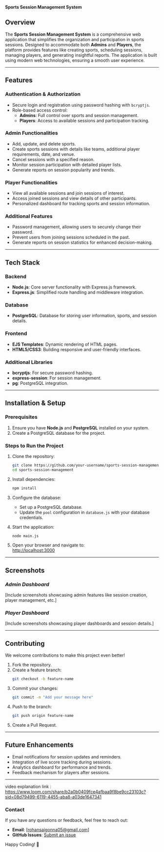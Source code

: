 


**Sports Session Management System**  

## **Overview**  
The **Sports Session Management System** is a comprehensive web application that simplifies the organization and participation in sports sessions. Designed to accommodate both **Admins** and **Players**, the platform provides features like creating sports, scheduling sessions, managing players, and generating insightful reports. The application is built using modern web technologies, ensuring a smooth user experience.  

---

## **Features**  

### **Authentication & Authorization**  
- Secure login and registration using password hashing with `bcryptjs`.  
- Role-based access control:  
  - **Admins**: Full control over sports and session management.  
  - **Players**: Access to available sessions and participation tracking.  

### **Admin Functionalities**  
- Add, update, and delete sports.  
- Create sports sessions with details like teams, additional player requirements, date, and venue.  
- Cancel sessions with a specified reason.  
- Monitor session participation with detailed player lists.  
- Generate reports on session popularity and trends.  

### **Player Functionalities**  
- View all available sessions and join sessions of interest.  
- Access joined sessions and view details of other participants.  
- Personalized dashboard for tracking sports and session information.  

### **Additional Features**  
- Password management, allowing users to securely change their password.  
- Prevent users from joining sessions scheduled in the past.  
- Generate reports on session statistics for enhanced decision-making.  

---

## **Tech Stack**  

### **Backend**  
- **Node.js**: Core server functionality with Express.js framework.  
- **Express.js**: Simplified route handling and middleware integration.  

### **Database**  
- **PostgreSQL**: Database for storing user information, sports, and session details.  

### **Frontend**  
- **EJS Templates**: Dynamic rendering of HTML pages.  
- **HTML5/CSS3**: Building responsive and user-friendly interfaces.  

### **Additional Libraries**  
- **bcryptjs**: For secure password hashing.  
- **express-session**: For session management.  
- **pg**: PostgreSQL integration.  

---

## **Installation & Setup**  

### **Prerequisites**  
1. Ensure you have **Node.js** and **PostgreSQL** installed on your system.  
2. Create a PostgreSQL database for the project.  

### **Steps to Run the Project**  
1. Clone the repository:  
   ```bash  
   git clone https://github.com/your-username/sports-session-management.git  
   cd sports-session-management  
   ```  

2. Install dependencies:  
   ```bash  
   npm install  
   ```  

3. Configure the database:  
   - Set up a PostgreSQL database.  
   - Update the `pool` configuration in `database.js` with your database credentials.  

4. Start the application:  
   ```bash  
   node main.js  
   ```  

5. Open your browser and navigate to:  
   [http://localhost:3000](http://localhost:3000)  

---

## **Screenshots**  
### *Admin Dashboard*  
[Include screenshots showcasing admin features like session creation, player management, etc.]  

### *Player Dashboard*  
[Include screenshots showcasing player dashboards and session details.]  

---

## **Contributing**  
We welcome contributions to make this project even better!  
1. Fork the repository.  
2. Create a feature branch:  
   ```bash  
   git checkout -b feature-name  
   ```  
3. Commit your changes:  
   ```bash  
   git commit -m "Add your message here"  
   ```  
4. Push to the branch:  
   ```bash  
   git push origin feature-name  
   ```  
5. Create a Pull Request.  

---

## **Future Enhancements**  
- Email notifications for session updates and reminders.  
- Integration of live score tracking during sessions.  
- Analytics dashboard for performance and trends.  
- Feedback mechanism for players after sessions.  

---
video explanation link : https://www.loom.com/share/b2a0b0409fce4afbaa9f8be9cc23103c?sid=08d79499-6119-4455-aba8-a03de1647341


### **Contact**  
If you have any questions or feedback, feel free to reach out:  
- **Email**: [rohansaigonna05@gmail.com]  
- **GitHub Issues**: [Submit an issue](https://github.com/rohansai05/sports-session-management/issues)  

Happy Coding! 🚀
